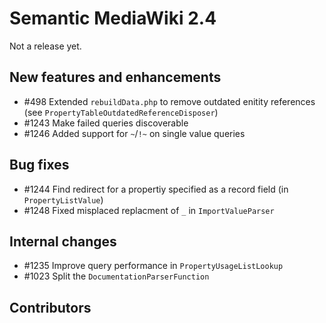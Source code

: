 # Semantic MediaWiki 2.4

Not a release yet.

## New features and enhancements

* #498 Extended `rebuildData.php` to remove outdated enitity references (see `PropertyTableOutdatedReferenceDisposer`)
* #1243 Make failed queries discoverable
* #1246 Added support for `~`/`!~` on single value queries

## Bug fixes

* #1244 Find redirect for a propertiy specified as a record field (in `PropertyListValue`)
* #1248 Fixed misplaced replacment of `_` in `ImportValueParser`

## Internal changes

* #1235 Improve query performance in `PropertyUsageListLookup`
* #1023 Split the `DocumentationParserFunction`

## Contributors
